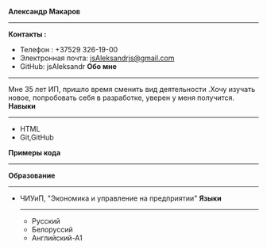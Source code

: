 __Александр Макаров__
***************************************************************************
__Контакты :__
* Телефон : +37529 326-19-00
* Электронная почта: jsAleksandrjs@gmail.com
* GitHub: jsAleksandr
__Обо мне__

***************************************************************************
Мне 35 лет ИП, пришло время сменить вид деятельности .Хочу изучать новое,
попробовать себя в разработке, уверен у меня  получится.
__Навыки__
***************************************************************************
* HTML
* Git,GitHub
  
__Примеры кода__
***************************************************************************


__Образование__
***************************************************************************
* ЧИУиП, "Экономика и управление на предприятии"
  __Языки__
  ***************************************************************************
  * Русский
  * Белоруссий
  * Английский-А1

